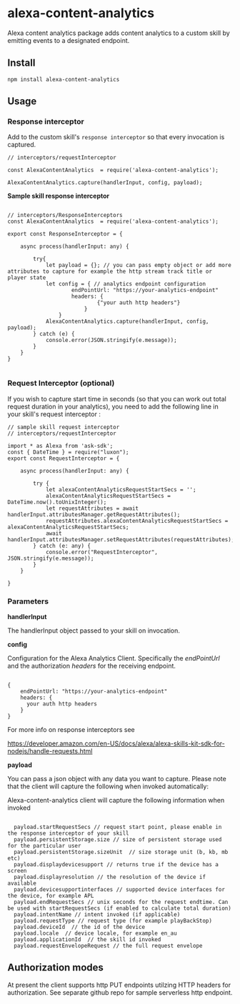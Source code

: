# alexa-content-analytics
Alexa content analytics package adds content analytics to a custom skill by emitting events to a designated endpoint.

## Install 

``` npm install alexa-content-analytics ```

## Usage

### Response interceptor 

Add to the custom skill's ```response interceptor``` so that every invocation is captured.

```
// interceptors/requestInterceptor

const AlexaContentAnalytics  = require('alexa-content-analytics');

AlexaContentAnalytics.capture(handlerInput, config, payload);

```

**Sample skill response interceptor**

```

// interceptors/ResponseInterceptors
const AlexaContentAnalytics  = require('alexa-content-analytics');

export const ResponseInterceptor = {

    async process(handlerInput: any) {

        try{
            let payload = {}; // you can pass empty object or add more attributes to capture for example the http stream track title or player state
            let config = { // analytics endpoint configuration
                    endPointUrl: "https://your-analytics-endpoint"
                    headers: {
                            {"your auth http headers"}
                        }
                }
            AlexaContentAnalytics.capture(handlerInput, config, payload);
        } catch (e) {
            console.error(JSON.stringify(e.message));
        }
    }
}


```


### Request Interceptor (optional)

If you wish to capture start time in seconds (so that you can work out total request duration in your analytics), you need to add the following line in your skill's request interceptor :

```
// sample skill request interceptor
// interceptors/requestInterceptor

import * as Alexa from 'ask-sdk';
const { DateTime } = require("luxon");
export const RequestInterceptor = {

    async process(handlerInput: any) {
       
        try {
            let alexaContentAnalyticsRequestStartSecs = '';
            alexaContentAnalyticsRequestStartSecs = DateTime.now().toUnixInteger();
            let requestAttributes = await handlerInput.attributesManager.getRequestAttributes();
            requestAttributes.alexaContentAnalyticsRequestStartSecs = alexaContentAnalyticsRequestStartSecs;
            await handlerInput.attributesManager.setRequestAttributes(requestAttributes);
        } catch (e: any) {
            console.error("RequestInterceptor", JSON.stringify(e.message));
        }
    }

}

```

### Parameters
**handlerInput** 

The handlerInput object passed to your skill on invocation.

**config**

Configuration for the Alexa Analytics Client. Specifically the *endPointUrl* and the authorization *headers* for the receiving endpoint.

```

{
    endPointUrl: "https://your-analytics-endpoint"
    headers: {
      your auth http headers
    }
}

```

For more info on response interceptors see

 https://developer.amazon.com/en-US/docs/alexa/alexa-skills-kit-sdk-for-nodejs/handle-requests.html 

 **payload**

You can pass a json object with any data you want to capture. Please note that the client will capture the following when invoked automatically:

Alexa-content-analytics client will capture the following information when invoked 

```

  payload.startRequestSecs // request start point, please enable in the response interceptor of your skill
  payload.persistentStorage.size // size of persistent storage used for the particular user
  payload.persistentStorage.sizeUnit  // size storage unit (b, kb, mb etc)
  payload.displaydevicesupport // returns true if the device has a screen 
  payload.displayresolution // the resolution of the device if available 
  payload.devicesupportinterfaces // supported device interfaces for the device, for example APL
  payload.endRequestSecs // unix seconds for the request endtime. Can be used with startRequestSecs (if enabled to calculate total duration)
  payload.intentName // intent invoked (if applicable)
  payload.requestType // request type (for example playBackStop)
  payload.deviceId  // the id of the device
  payload.locale  // device locale, for example en_au
  payload.applicationId  // the skill id invoked
  payload.requestEnvelopeRequest // the full request envelope 

  ```

## Authorization modes 

At present the client supports http PUT endpoints utilzing HTTP headers for authorization. See separate github repo for sample serverless http endpoint.